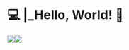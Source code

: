 # :computer: |_Hello, World! 👋

<!--
**DuduRPP/DuduRPP** is a ✨ _special_ ✨ repository because its `README.md` (this file) appears on your GitHub profile.

Here are some ideas to get you started:

- 🔭 I’m currently working on ...
- 🌱 I’m currently learning ...
- 👯 I’m looking to collaborate on ...
- 🤔 I’m looking for help with ...
- 💬 Ask me about ...
- 📫 How to reach me: ...
- 😄 Pronouns: ...
- ⚡ Fun fact: ...
-->

<div style="display: flex; flex-direction: row;">
 <img class="img" src="https://github-readme-stats.vercel.app/api?username=DuduRPP&show_icons=true&theme=tokyonight" />
 <img class="img" src="https://github-readme-stats.vercel.app/api/top-langs/?username=DuduRPP&theme=tokyonight&layout=compact" />
</div>

